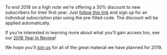 To end 2018 on a high note we're offering a 30% discount to new subscribers for their first year.
Just [follow this link](/discounts/point-free-2018) and sign up for an individual subscription plan
using the pre-filled code. The discount will be applied automatically.

If you're interested in learning more about what you'll gain access too, see our
[2018 Year In Review](/blog/posts/25-2018-year-in-review)!

We hope you'll [join us](/discounts/point-free-2018) for all of the great material we have planned
for 2019.
